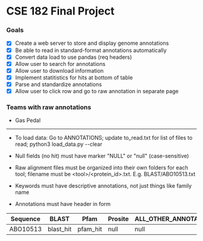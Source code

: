 # CSE 182 Final Project
### Goals
- [x] Create a web server to store and display genome annotations
- [x] Be able to read in standard-format annotations automatically
- [x] Convert data load to use pandas (req headers)
- [x] Allow user to search for annotations
- [x] Allow user to download information
- [x] Implement statitistics for hits at bottom of table
- [x] Parse and standardize annotations
- [x] Allow user to click row and go to raw annotation in separate page

### Teams with raw annotations
* Gas Pedal

---

* To load data: Go to ANNOTATIONS; update to_read.txt for list of files to read; python3 load\_data.py --clear

* Null fields (no hit) must have marker "NULL" or "null" (case-sensitive)

* Raw alignment files must be organized into their own folders for each tool; filename must be \<tool>/<protein\_id>.txt. E.g. BLAST/ABO10513.txt

* Keywords must have descriptive annotations, not just things like family name

* Annotations must have header in form 

| Sequence | BLAST | Pfam | Prosite | ALL\_OTHER\_ANNOTATIONS | Comments |
| -------- | ----- | ---- | ------- | ----------------------- | -------- |
| ABO10513 | blast_hit | pfam_hit | null | null | generic_comment |
